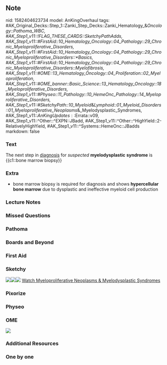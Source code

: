 ## Note
nid: 1582404623734
model: AnKingOverhaul
tags: #AK_Original_Decks::Step_1::Zanki_Step_Decks::Zanki_Hematology_&_Oncology::Pathoma_WBC, #AK_Step1_v11::!FLAG_THESE_CARDS::SketchyPathAdds, #AK_Step1_v11::#FirstAid::10_Hematology_Oncology::04_Pathology::29_Chronic_Myeloproliferative_Disorders, #AK_Step1_v11::#FirstAid::10_Hematology_Oncology::04_Pathology::29_Chronic_Myeloproliferative_Disorders::*Basics, #AK_Step1_v11::#FirstAid::10_Hematology_Oncology::04_Pathology::29_Chronic_Myeloproliferative_Disorders::Myelofibrosis, #AK_Step1_v11::#OME::13_Hematology_Oncology::04_Proliferation::02_Myeloproliferation, #AK_Step1_v11::#OME_banner::Basic_Science::13_Hematology_Oncology::18_Myeloproliferative_Disorders, #AK_Step1_v11::#Physeo::11_Pathology::10_HemeOnc_Pathology::14_Myeloproliferative_Disorders, #AK_Step1_v11::#SketchyPath::10_Myeloid_&_Lymphoid::01_Myeloid_Disorders::01_Myeloproliferative_Neoplasms_&_Myelodysplastic_Syndromes, #AK_Step1_v11::$AnKingUpdates::$Errata::v09, #AK_Step1_v11::^Other::^EXPN::JBadd, #AK_Step1_v11::^Other::^HighYield::2-RelativelyHighYield, #AK_Step1_v11::^Systems::HemeOnc::JBadds
markdown: false

### Text
The next step in <u style="">diagnosis</u> for <i>suspected</i>
<b>m</b><b style="">yelodysplastic</b> <b>syndrome</b> is
{{c1::bone marrow biopsy}}

### Extra
* bone marrow biopsy is required for diagnosis and shows
<b>hypercellular bone marrow</b> due to dysplastic and ineffective
myeloid cell production

### Lecture Notes


### Missed Questions


### Pathoma


### Boards and Beyond


### First Aid


### Sketchy
<img src=
"Screen%20Shot%202020-02-22%20at%203.50.56%20PM.JPG"><img src=
"Screen%20Shot%202020-02-22%20at%203.51.02%20PM.JPG"><img src=
"Zoverall%20picture%20(79)_1566160514431.JPG"> <a href=
"https://dashboard.sketchy.com/study/medical/courses/medical-pathophysiology/units/medical-pathophysiology-myeloid-lymphoid/videos/medical-pathophysiology-myeloid-and-lymphoid-myeloid-disorders-myeloproliferative-neoplasms-and-myelodysplastic-syndromes?utm_source=anki&utm_medium=partnership&utm_campaign=february_update&utm_content=medical">
Watch Myeloproliferative Neoplasms & Myelodysplastic Syndromes</a>

### Pixorize


### Physeo


### OME
<div class="ome-widget">
  <a href=
  "https://onlinemeded.org/spa/heme-onc/myeloproliferative-disorders/acquire?ref=anki">
  <img src="_OME_AnkiFlashcards_Lesson_4.png"></a>
</div>

### Additional Resources


### One by one

